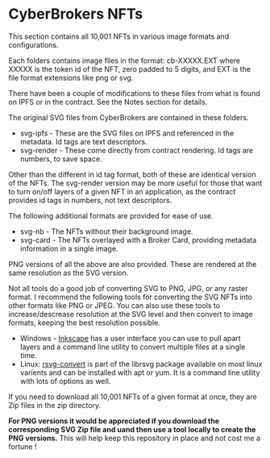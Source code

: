 # CyberBrokers NFTs

This section contains all 10,001 NFTs in various image formats and configurations.

Each folders contains image files in the format: cb-XXXXX.EXT where XXXXX is the token id of the NFT, zero padded to 5 digits, and EXT is the file format extensions like png or svg.

There have been a couple of modifications to these files from what is found on IPFS or in the contract.  See the Notes section for details.

The original SVG files from CyberBrokers are contained in these folders.
- svg-ipfs - These are the SVG files on IPFS and  referenced in the metadata.  Id tags are text descriptors.
- svg-render - These come directly from contract rendering.  Id tags are numbers, to save space.

Other than the different in id tag format, both of these are identical version of the NFTs.  The svg-render version may be more useful for those that want to turn on/off layers of a given NFT in an application, as the contract provides id tags in numbers, not text descriptors.

The following additional formats are provided for ease of use.
- svg-nb - The NFTs without their background image.
- svg-card - The NFTs overlayed with a Broker Card, providing metadata information in a single image.

PNG versions of all the above are also provided.  These are rendered at the same resolution as the SVG version.

Not all tools do a good job of converting SVG to PNG, JPG, or any raster format.  I recommend the following tools for converting the SVG NFTs into other formats like PNG or JPEG.  You can also use these tools to increase/descrease resolution at the SVG level and then convert to image formats, keeping the best resolution possible. 
- Windows - [Inkscape](https://inkscape.org/) has a user interface you can use to pull apart layers and a command line utility to convert multiple files at a single time.
- Linux: [rsvg-convert](https://wiki.gnome.org/action/show/Projects/LibRsvg?action=show&redirect=LibRsvg) is part of the librsvg package available on most linux varients and can be installed with apt or yum.  It is a command line utility with lots of options as well.

If you need to download all 10,001 NFTs of a given format at once, they are Zip files in the zip directory.

**For PNG versions it would be appreciated if you download the corresponding SVG Zip file and uand then use a tool locally to create the PNG versions.**  This will help keep this repository in place and not cost me a fortune !
